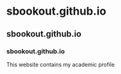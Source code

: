 # sbookout.github.io
## sbookout.github.io
### sbookout.github.io
This website contains my academic profile
